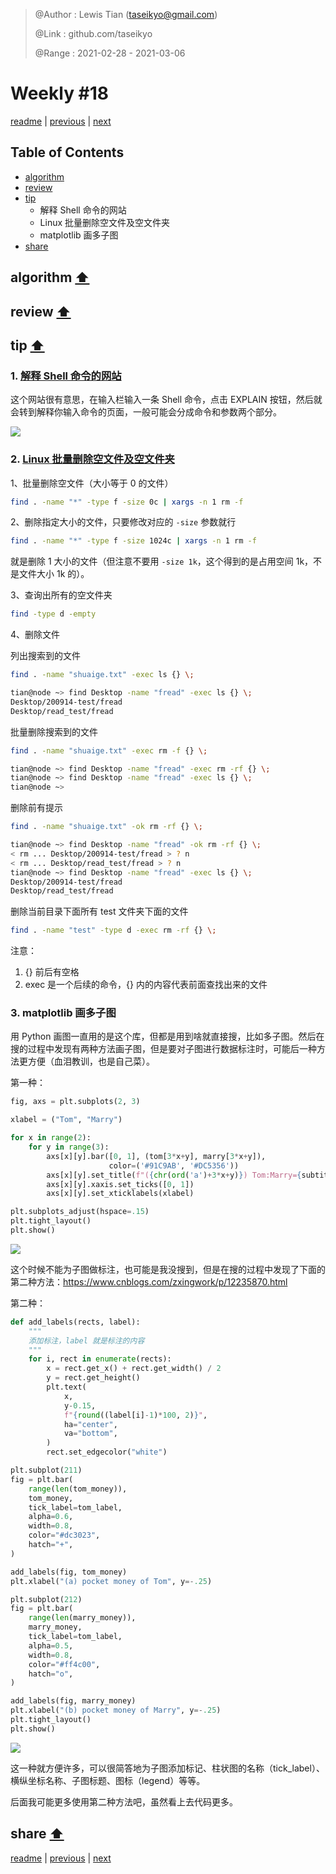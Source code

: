 > @Author  : Lewis Tian (taseikyo@gmail.com)
>
> @Link    : github.com/taseikyo
>
> @Range   : 2021-02-28 - 2021-03-06

# Weekly #18

[readme](../README.md) | [previous](202102W4.md) | [next](202103W2.md)

## Table of Contents

- [algorithm](#algorithm-)
- [review](#review-)
- [tip](#tip-)
	- 解释 Shell 命令的网站
	- Linux 批量删除空文件及空文件夹
	- matplotlib 画多子图
- [share](#share-)

## algorithm [⬆](#weekly-18)

## review [⬆](#weekly-18)

## tip [⬆](#weekly-18)

### 1. [解释 Shell 命令的网站](https://explainshell.com/)

这个网站很有意思，在输入栏输入一条 Shell 命令，点击 EXPLAIN 按钮，然后就会转到解释你输入命令的页面，一般可能会分成命令和参数两个部分。

![](../images/2021/03/20210226212033.png)

### 2. [Linux 批量删除空文件及空文件夹](https://blog.csdn.net/hanglinux/article/details/49925975)

1、批量删除空文件（大小等于 0 的文件）

```Bash
find . -name "*" -type f -size 0c | xargs -n 1 rm -f
```

2、删除指定大小的文件，只要修改对应的 `-size` 参数就行

```Bash
find . -name "*" -type f -size 1024c | xargs -n 1 rm -f
```

就是删除 1 大小的文件（但注意不要用 `-size 1k`，这个得到的是占用空间 1k，不是文件大小 1k 的）。

3、查询出所有的空文件夹

```Bash
find -type d -empty
```

4、删除文件

列出搜索到的文件

```Bash
find . -name "shuaige.txt" -exec ls {} \;

tian@node ~> find Desktop -name "fread" -exec ls {} \;
Desktop/200914-test/fread
Desktop/read_test/fread
```

批量删除搜索到的文件

```Bash
find . -name "shuaige.txt" -exec rm -f {} \;

tian@node ~> find Desktop -name "fread" -exec rm -rf {} \;
tian@node ~> find Desktop -name "fread" -exec ls {} \;    
tian@node ~> 
```

删除前有提示

```Bash
find . -name "shuaige.txt" -ok rm -rf {} \;

tian@node ~> find Desktop -name "fread" -ok rm -rf {} \;
< rm ... Desktop/200914-test/fread > ? n
< rm ... Desktop/read_test/fread > ? n
tian@node ~> find Desktop -name "fread" -exec ls {} \;
Desktop/200914-test/fread
Desktop/read_test/fread
```

删除当前目录下面所有 test 文件夹下面的文件

```Bash
find . -name "test" -type d -exec rm -rf {} \;
```

注意：

1. {} 前后有空格
1. exec 是一个后续的命令，{} 内的内容代表前面查找出来的文件

### 3. matplotlib 画多子图

用 Python 画图一直用的是这个库，但都是用到啥就直接搜，比如多子图。然后在搜的过程中发现有两种方法画子图，但是要对子图进行数据标注时，可能后一种方法更方便（血泪教训，也是自己菜）。

第一种：

```Python
fig, axs = plt.subplots(2, 3)

xlabel = ("Tom", "Marry")

for x in range(2):
    for y in range(3):
        axs[x][y].bar([0, 1], (tom[3*x+y], marry[3*x+y]),
                      color=('#91C9AB', '#DC5356'))
        axs[x][y].set_title(f"({chr(ord('a')+3*x+y)}) Tom:Marry={subtitle[3*x+y]}", y=-.25)
        axs[x][y].xaxis.set_ticks([0, 1])
        axs[x][y].set_xticklabels(xlabel)

plt.subplots_adjust(hspace=.15)
plt.tight_layout()
plt.show()
```

![](../images/2021/03/subfig-1.png)

这个时候不能为子图做标注，也可能是我没搜到，但是在搜的过程中发现了下面的第二种方法：https://www.cnblogs.com/zxingwork/p/12235870.html

第二种：

```Python
def add_labels(rects, label):
	"""
	添加标注，label 就是标注的内容
	"""
    for i, rect in enumerate(rects):
        x = rect.get_x() + rect.get_width() / 2
        y = rect.get_height()
        plt.text(
            x,
            y-0.15,
            f"{round((label[i]-1)*100, 2)}",
            ha="center",
            va="bottom",
        )
        rect.set_edgecolor("white")

plt.subplot(211)
fig = plt.bar(
    range(len(tom_money)),
    tom_money,
    tick_label=tom_label,
    alpha=0.6,
    width=0.8,
    color="#dc3023",
    hatch="+",
)

add_labels(fig, tom_money)
plt.xlabel("(a) pocket money of Tom", y=-.25)

plt.subplot(212)
fig = plt.bar(
    range(len(marry_money)),
    marry_money,
    tick_label=tom_label,
    alpha=0.5,
    width=0.8,
    color="#ff4c00",
    hatch="o",
)

add_labels(fig, marry_money)
plt.xlabel("(b) pocket money of Marry", y=-.25)
plt.tight_layout()
plt.show()
```

![](../images/2021/03/subfig-2.png)

这一种就方便许多，可以很简答地为子图添加标记、柱状图的名称（tick_label）、横纵坐标名称、子图标题、图标（legend）等等。

后面我可能更多使用第二种方法吧，虽然看上去代码更多。

## share [⬆](#weekly-18)

[readme](../README.md) | [previous](202102W4.md) | [next](202103W2.md)

